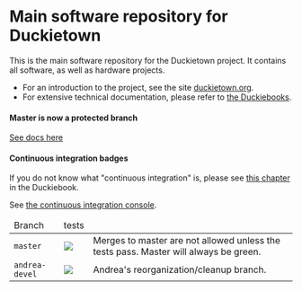 # Main software repository for Duckietown

This is the main software repository for the Duckietown project. It contains all software, as well as hardware projects.

- For an introduction to the project, see the site [duckietown.org](http://duckietown.org).
- For extensive technical documentation, please refer to [the Duckiebooks][duckiebook].


[duckiebook]: http://book.duckietown.org/

#### Master is now a protected branch

[See docs here](https://github.com/blog/2051-protected-branches-and-required-status-checks)

#### Continuous integration badges

If you do not know what "continuous integration" is, please see
 <a href="http://purl.org/dth/continuous-integration">this chapter</a> in the Duckiebook.

See [the continuous integration console](https://circleci.com/gh/duckietown/Software/).


<table>
<thead>
    <tr><td>Branch</td><td>tests</td><td></td></tr>
</thead>
<tbody>
    <tr>
        <td> <code>master</code> </td>
        <td>
            <a href="https://circleci.com/gh/duckietown/Software/tree/master">
                <img src='https://circleci.com/gh/duckietown/Software/tree/master.svg?style=shield'/></a>
        </td>
        <td>Merges to master are not allowed unless the tests pass. Master will always be green. </td>
    </tr>
    <tr>
        <td> <code>andrea-devel</code> </td>
        <td>
        <a href="https://circleci.com/gh/duckietown/Software/tree/andrea-devel">
        <img src='https://circleci.com/gh/duckietown/Software/tree/andrea-devel.svg?style=shield'/>
        </a>
        </td>
        <td> Andrea's reorganization/cleanup branch. </td>
    </tr>
</tbody>
</table>
